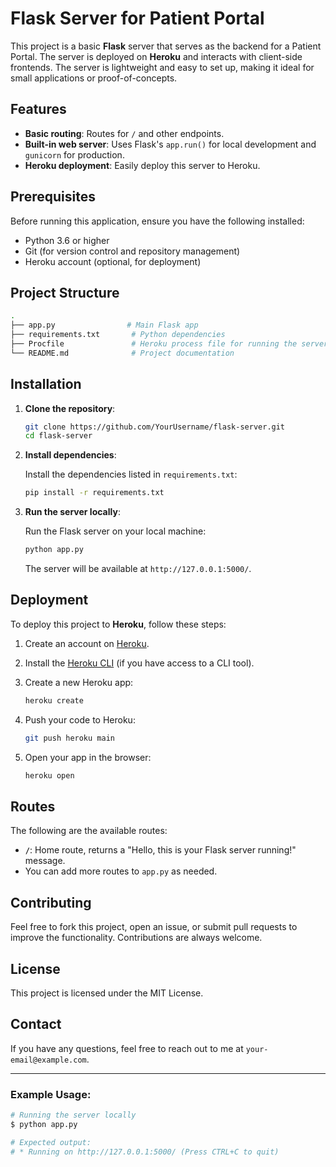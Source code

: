 # Flask Server for Patient Portal

This project is a basic **Flask** server that serves as the backend for a Patient Portal. The server is deployed on **Heroku** and interacts with client-side frontends. The server is lightweight and easy to set up, making it ideal for small applications or proof-of-concepts.

## Features
- **Basic routing**: Routes for `/` and other endpoints.
- **Built-in web server**: Uses Flask's `app.run()` for local development and `gunicorn` for production.
- **Heroku deployment**: Easily deploy this server to Heroku.

## Prerequisites

Before running this application, ensure you have the following installed:
- Python 3.6 or higher
- Git (for version control and repository management)
- Heroku account (optional, for deployment)

## Project Structure
```bash
.
├── app.py                # Main Flask app
├── requirements.txt       # Python dependencies
├── Procfile               # Heroku process file for running the server
└── README.md              # Project documentation
```

## Installation

1. **Clone the repository**:

    ```bash
    git clone https://github.com/YourUsername/flask-server.git
    cd flask-server
    ```

2. **Install dependencies**:

    Install the dependencies listed in `requirements.txt`:

    ```bash
    pip install -r requirements.txt
    ```

3. **Run the server locally**:

    Run the Flask server on your local machine:

    ```bash
    python app.py
    ```

    The server will be available at `http://127.0.0.1:5000/`.

## Deployment

To deploy this project to **Heroku**, follow these steps:

1. Create an account on [Heroku](https://www.heroku.com).
2. Install the [Heroku CLI](https://devcenter.heroku.com/articles/heroku-cli) (if you have access to a CLI tool).
3. Create a new Heroku app:

    ```bash
    heroku create
    ```

4. Push your code to Heroku:

    ```bash
    git push heroku main
    ```

5. Open your app in the browser:

    ```bash
    heroku open
    ```

## Routes

The following are the available routes:

- **`/`**: Home route, returns a "Hello, this is your Flask server running!" message.
- You can add more routes to `app.py` as needed.

## Contributing

Feel free to fork this project, open an issue, or submit pull requests to improve the functionality. Contributions are always welcome.

## License

This project is licensed under the MIT License.

## Contact

If you have any questions, feel free to reach out to me at `your-email@example.com`.

---

### Example Usage:
```bash
# Running the server locally
$ python app.py

# Expected output:
# * Running on http://127.0.0.1:5000/ (Press CTRL+C to quit)
```
